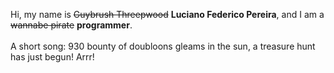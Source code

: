 Hi, my name is ~~Guybrush Threepwood~~ **Luciano Federico Pereira**, and I am a ~~wannabe pirate~~ **programmer**.<br><br>A short song: 930 bounty of doubloons gleams in the sun, a treasure hunt has just begun! Arrr!
